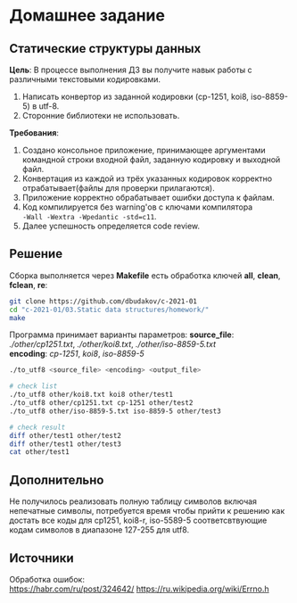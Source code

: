 # Домашнее задание

## Статические структуры данных

**Цель**: В процессе выполнения ДЗ вы получите навык работы с различными текстовыми кодировками.  

1. Написать конвертор из заданной кодировки (cp-1251, koi8, iso-8859-5) в utf-8.  
2. Сторонние библиотеки не использовать.  

**Требования**:

1. Создано консольное приложение, принимающее аргументами командной строки входной файл, заданную кодировку и выходной файл.  
2. Конвертация из каждой из трёх указанных кодировок корректно отрабатывает(файлы для проверки прилагаются).  
3. Приложение корректно обрабатывает ошибки доступа к файлам.  
4. Код компилируется без warning'ов с ключами компилятора  
`-Wall -Wextra -Wpedantic -std=c11`.  
5. Далее успешность определяется code review.  
  
## Решение

Сборка выполняется через **Makefile** есть обработка ключей **all**, **clean**, **fclean**, **re**:

```sh
git clone https://github.com/dbudakov/c-2021-01
cd "c-2021-01/03.Static data structures/homework/"
make 
```

Программа принимает варианты параметров:
**source_file**: *./other/cp1251.txt*, *./other/koi8.txt*, *./other/iso-8859-5.txt*  
**encoding**: *cp-1251*, *koi8*, *iso-8859-5*  

```sh
./to_utf8 <source_file> <encoding> <output_file>

# check list
./to_utf8 other/koi8.txt koi8 other/test1
./to_utf8 other/cp1251.txt cp-1251 other/test2
./to_utf8 other/iso-8859-5.txt iso-8859-5 other/test3

# check result
diff other/test1 other/test2
diff other/test1 other/test3
cat other/test1
```

## Дополнительно

Не получилось реализовать полную таблицу символов включая непечатные cимволы, потребуется время чтобы прийти к решению как достать все коды для cp1251, koi8-r, iso-5589-5 соответсвтвующие кодам символов в диапазоне 127-255 для utf8.  

## Источники

Обработка ошибок:  
<https://habr.com/ru/post/324642/>
<https://ru.wikipedia.org/wiki/Errno.h>
